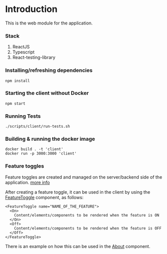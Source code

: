 # Introduction

This is the web module for the application.

### Stack
1. ReactJS
1. Typescript
1. React-testing-library

### Installing/refreshing dependencies
```
npm install
```

### Starting the client without Docker
```
npm start
```

### Running Tests
```
./scripts/client/run-tests.sh
```

### Building & running the docker image
```
docker build . -t 'client'
docker run -p 3000:3000 'client'
```

### Feature toggles
Feature toggles are created and managed on the server/backend side of the application.
[more info](../server/README.md#feature-toggles)

After creating a feature toggle, it can be used in the client by using the [FeatureToggle](./src/component/FeatureToggle/FeatureToggle.tsx) component, as follows:
```
<FeatureToggle name="NAME_OF_THE_FEATURE">
  <On>
    Content/elements/components to be rendered when the feature is ON
  </On>
  <Off>
    Content/elements/components to be rendered when the feature is OFF
  </Off>
</FeatureToggle>
```
There is an example on how this can be used in the [About](./src/pages/About/About.tsx) component.